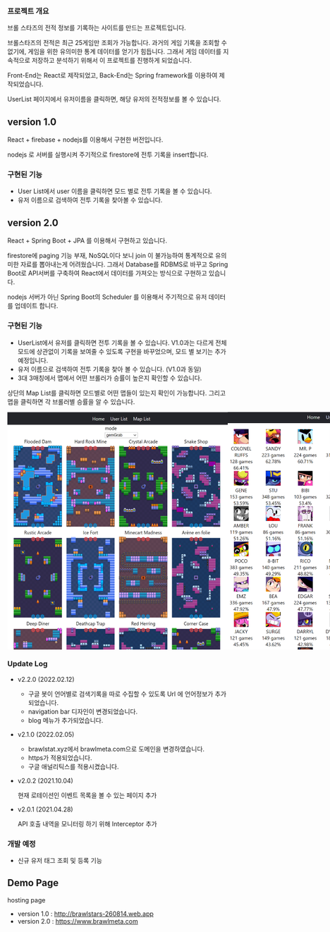### 프로젝트 개요

브롤 스타즈의 전적 정보를 기록하는 사이트를 만드는 프로젝트입니다.

브롤스타즈의 전적은 최근 25게임만 조회가 가능합니다. 과거의 게임 기록을 조회할 수 없기에, 게임을 위한 유의미한 통계 데이터를 얻기가 힘듭니다. 그래서 게임 데이터를 지속적으로 저장하고 분석하기 위해서 이 프로젝트를 진행하게 되었습니다.

Front-End는 React로 제작되었고, Back-End는 Spring framework를 이용하여 제작되었습니다.


UserList 페이지에서 유저이름을 클릭하면, 해당 유저의 전적정보를 볼 수 있습니다. 

## version 1.0

React + firebase + nodejs를 이용해서 구현한 버전입니다.

nodejs 로 서버를 실행시켜 주기적으로 firestore에 전투 기록을 insert합니다.

### 구현된 기능

- User List에서 user 이름을 클릭하면 모드 별로 전투 기록을 볼 수 있습니다.
- 유저 이름으로 검색하여 전투 기록을 찾아볼 수 있습니다.

## version 2.0

React + Spring Boot + JPA 를 이용해서 구현하고 있습니다.

firestore에 paging 기능 부재, NoSQL이다 보니 join 이 불가능하여 통계적으로 유의미한 자료를 뽑아내는게 어려웠습니다. 그래서 Database를 RDBMS로 바꾸고 Spring Boot로 API서버를 구축하여 React에서 데이터를 가져오는 방식으로 구현하고 있습니다.

nodejs 서버가 아닌 Spring Boot의 Scheduler 를 이용해서 주기적으로 유저 데이터를 업데이트 합니다.

### 구현된 기능

- UserList에서 유저를 클릭하면 전투 기록을 볼 수 있습니다. V1.0과는 다르게 전체 모드에 상관없이 기록을 보여줄 수 있도록 구현을 바꾸었으며, 모드 별 보기는 추가 예정입니다.
- 유저 이름으로 검색하여 전투 기록을 찾아 볼 수 있습니다. (V1.0과 동일)
- 3대 3매칭에서 맵에서 어떤 브롤러가 승률이 높은지 확인할 수 있습니다.

상단의 Map List를 클릭하면 모드별로 어떤 맵들이 있는지 확인이 가능합니다. 
그리고 맵을 클릭하면 각 브롤러별 승률을 알 수 있습니다.

<div style="display:flex">
<img src="./readmeImage/mapListCapture.PNG" width ="500px">
<img src="./readmeImage/mapCapture.PNG" width ="500px">
</div>

### Update Log

- v2.2.0 (2022.02.12)
  - 구글 봇이 언어별로 검색기록을 따로 수집할 수 있도록 Url 에 언어정보가 추가 되었습니다.
  - navigation bar 디자인이 변경되었습니다.
  - blog 메뉴가 추가되었습니다.
  
- v2.1.0 (2022.02.05)
  - brawlstat.xyz에서 brawlmeta.com으로 도메인을 변경하였습니다.
  - https가 적용되었습니다.
  - 구글 애널리틱스를 적용시켰습니다.
    
- v2.0.2 (2021.10.04)
   
   현재 로테이션인 이벤트 목록을 볼 수 있는 페이지 추가

- v2.0.1 (2021.04.28)

    API 호출 내역을 모니터링 하기 위해 Interceptor 추가

### 개발 예정

- 신규 유저 태그 조회 및 등록 기능

## Demo Page

hosting page
- version 1.0 : http://brawlstars-260814.web.app
- version 2.0 : https://www.brawlmeta.com
